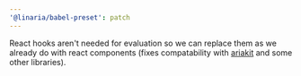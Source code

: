 ```yaml
---
'@linaria/babel-preset': patch
---
```


React hooks aren't needed for evaluation so we can replace them as we already do with react components (fixes compatability with [ariakit](https://github.com/ariakit/ariakit) and some other libraries).
